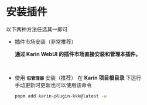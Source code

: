 
# 安装插件

以下两种方法任选其一即可<br />

- 插件市场安装（非常推荐）

  **通过 Karin WebUI 的插件市场直接安装和管理本插件。**

<br />

- 使用 **`包管理器`** 安装（推荐）
  在 **Karin 项目根目录** 下运行<br />
  手动更新时更新也可以使用该命令
  ```sh
  pnpm add karin-plugin-kkk@latest -w
  ```

<br />